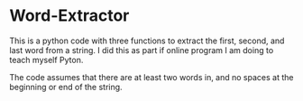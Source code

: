 # Word-Extractor
This is a python code with three functions to extract the first, second, and last word from a string. I did this as part if online program I am doing to teach myself Pyton.

The code assumes that there are at least two words in, and no spaces at the beginning or end of the string.
